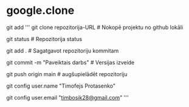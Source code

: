 # google.clone
git add
'''
git clone repozitorija-URL          # Nokopē projektu no github lokāli

git status                          # Repozitorija status

git add .                           # Sagatgavot repozitoriju kommitam

git commit -m "Paveiktais darbs"    # Versijas izveide

git push origin main                # augšupielādēt repozitoriju


git config user.name "Timofejs Protasenko"

git config user.email "timbosik28@gmail.com"
'''